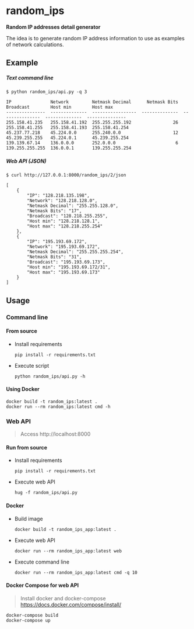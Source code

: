 # random_ips

**Random IP addresses detail generator**

The idea is to generate random IP address information to use as examples of network calculations.

## Example

##### Text command line

    $ python random_ips/api.py -q 3

    IP               Network         Netmask Decimal      Netmask Bits  Broadcast        Host min        Host max
    ---------------  --------------  -----------------  --------------  ---------------  --------------  ---------------
    255.158.41.235   255.158.41.192  255.255.255.192                26  255.158.41.255   255.158.41.193  255.158.41.254
    45.237.77.218    45.224.0.0      255.240.0.0                    12  45.239.255.255   45.224.0.1      45.239.255.254
    139.139.67.14    136.0.0.0       252.0.0.0                       6  139.255.255.255  136.0.0.1       139.255.255.254

##### Web API (JSON)

    $ curl http://127.0.0.1:8000/random_ips/2/json

    [
        {
            "IP": "128.218.135.198",
            "Network": "128.218.128.0",
            "Netmask Decimal": "255.255.128.0",
            "Netmask Bits": "17",
            "Broadcast": "128.218.255.255",
            "Host min": "128.218.128.1",
            "Host max": "128.218.255.254"
        },
        {
            "IP": "195.193.69.172",
            "Network": "195.193.69.172",
            "Netmask Decimal": "255.255.255.254",
            "Netmask Bits": "31",
            "Broadcast": "195.193.69.173",
            "Host min": "195.193.69.172/31",
            "Host max": "195.193.69.173"
        }
    ]

## Usage

### Command line

#### From source

* Install requirements

    `pip install -r requirements.txt`

* Execute script

    `python random_ips/api.py -h`

#### Using Docker

    docker build -t random_ips:latest .
    docker run --rm random_ips:latest cmd -h

### Web API

> Access http://localhost:8000

#### Run from source

* Install requirements

    `pip install -r requirements.txt`

* Execute web API

    `hug -f random_ips/api.py`

#### Docker

* Build image

    `docker build -t random_ips_app:latest .`

* Execute web API

    `docker run --rm random_ips_app:latest web`

* Execute command line

    `docker run --rm random_ips_app:latest cmd -q 10`

#### Docker Compose for web API

> Install docker and docker-compose https://docs.docker.com/compose/install/

    docker-compose build
    docker-compose up

